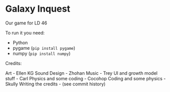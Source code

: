 # Galaxy Inquest

Our game for LD 46

To run it you need:
- Python
- pygame (`pip install pygame`)
- numpy (`pip install numpy`)

Credits:

Art - Ellen KG
Sound Design - Zhohan
Music - Trey
UI and growth model stuff - Carl
Physics and some coding - Cocohop
Coding and some physics - Skully
Writing the credits - (see commit history)

